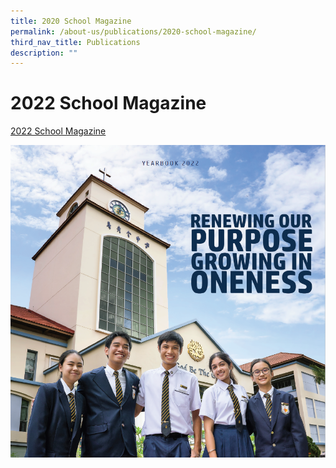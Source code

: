 ```yaml
---
title: 2020 School Magazine
permalink: /about-us/publications/2020-school-magazine/
third_nav_title: Publications
description: ""
---
```

# **2022 School Magazine**

[2022 School Magazine](https://for.edu.sg/phsschoolmag)

![](/images/schoolmag2022.png)